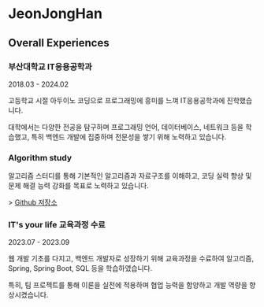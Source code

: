 # JeonJongHan

## Overall Experiences

### 부산대학교 IT응용공학과
<p>2018.03 - 2024.02</p>
<p>고등학교 시절 아두이노 코딩으로 프로그래밍에 흥미를 느껴 IT응용공학과에 진학했습니다.</p>
<p>대학에서는 다양한 전공을 탐구하며 프로그래밍 언어, 데이터베이스, 네트워크 등을 학습했고, 특히 백엔드 개발에 집중하며 전문성을 쌓기 위해 노력하고 있습니다.</p>

### Algorithm study
<p>알고리즘 스터디를 통해 기본적인 알고리즘과 자료구조를 이해하고, 코딩 실력 향상 및 문제 해결 능력 강화를 목표로 노력하고 있습니다.</p>
> <a href = "https://github.com/JonghanJeon/BOJ-Alss">Github 저장소</a>

### IT's your life 교육과정 수료
<p>2023.07 - 2023.09</p>
<p>웹 개발 기초를 다지고, 백엔드 개발자로 성장하기 위해 교육과정을 수료하여 알고리즘, Spring, Spring Boot, SQL 등을 학습하였습니다.</p>
<p>특히, 팀 프로젝트를 통해 이론을 실전에 적용하며 협업 능력을 함양하고 개발 역량을 향상시켰습니다.</p>

